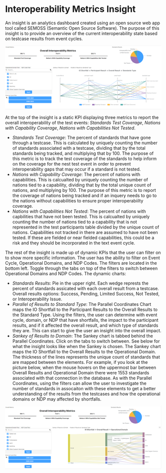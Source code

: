 # Interoperability Metrics Insight

An insight is an analytics dashboard created using an open source web app tool called SEMOSS (Semantic Open Source Software). The purpose of this insight is to provide an overview of the current interoperability state based on testcase results from event cycles. 

![Alt](InteroperabilityMetrics.png "Interoperability Metrics Insight")

At the top of the insight is a static KPI displaying three metrics to report the overall interoperability of the test events: *Standards Test Coverage*, *Nations with Capability Coverage*, *Nations with Capabilities Not Tested*. 

- *Standards Test Coverage*: The percent of standards that have gone through a testcase. This is calculated by uniquely counting the number of standards associated with a testcase, dividing that by the total standards being tracked, and multiplying that by 100. The purpose of this metric is to track the test coverage of the standards to help inform on the coverage for the nest test event in order to prevent interoperability gaps that may occur if a standard is not tested.
- *Nations with Capability Coverage*: The percent of nations with capabilities. This is calcualted by uniquely counting the number of nations tied to a capability, dividing that by the total unique count of nations, and multiplying by 100. The purpose of this metric is to report the coverage of nations being tracked and if an inquery needs to go to the nations without capabilities to ensure proper interoperabiilty coverage.
- *Nations with Capabilities Not Tested*: The percent of nations with capbilities that have not been tested. This is calcualted by uniquely counting the number of nations tied to a capability that is not represented in the test participants table divided by the unique count of nations. Capabilities not tracked in there are assumed to have not been tested. If these are fielded or near fielded capabilities, this could be a risk and they should be incorporated in the text event cycle. 

The rest of the insight is made up of dynamic KPIs that the user can filter on to show more specific information. The user has the ability to filter on Event Cycle, Operational Domains, and NDP Codes. The filters are located in the bottom left. Toggle through the tabs on top of the filters to switch between Operational Domains and NDP Codes. The dynamic charts:

- *Standards Results*: Pie in the upper right. Each wedge represts the percent of standards assicated with each overall result from a testcase. Overall results options: Success, Pending, Limited Success, Not Tested, or Interoperability Issue. 
- *Parallel of Results to Standard Type*: The Parallel Coordinates Chart maps the IO Shortfall to the Participant Results to the Overall Results to the Standard Type. Using the filters, the user can determine with event cycle, domain, or NDP that have shortfalls, the impact to the participant results, and if it affected the overall result, and which type of standards they are. This can start to give the user an insight into the overall impact. 
- *Sankey of Results to Domain*: The Sankey chart is tabbed behind the Parallel Coordinates. Click on the tabs to switch between. See below for what the insight looks like when the Sankey is chosen. The Sankey chart maps the IO Shortfall to the Overall Results to the Operational Domain. The thickness of the lines represents the unique count of standards that are mapped between the elements. For example, if you look at the picture below, when the mouse hovers on the uppermost bar between Overall Results and Operational Domain there were 1553 standards associated with that connection in the database. As with the Parallel Coordinates, using the filters can allow the user to investigate the number of standards in assocaiton with these elements to get a better understanding of the results from the testcases and how the operational domains or NDP may affected by shortfalls.

![Alt](InteroperabilityMetricsSankey.png "Interoperability Metrics Insight - Sankey Chart")
